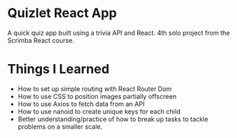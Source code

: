 # Quizlet React App

A quick quiz app built using a trivia API and React. 4th solo project from the Scrimba React course.

# Things I Learned
- How to set up simple routing with React Router Dom
- How to use CSS to position images partially offscreen
- How to use Axios to fetch data from an API
- How to use nanoid to create unique keys for each child
- Better understanding/practice of how to break up tasks to tackle problems on a smaller scale.